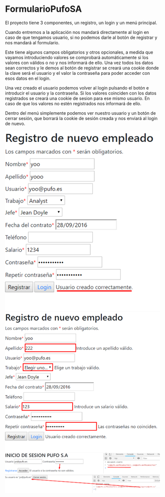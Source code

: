 # FormularioPufoSA

El proyecto tiene 3 componentes, un registro, un login y un menú principal.

Cuando entremos a la aplicación nos mandará directamente al login en caso de que tengamos usuario,
si no podemos darle al botón de registrar y nos mandará al formulario.

Este tiene algunos campos obligatorios y otros opcionales, a medida que vayamos introduciendo valores se comprobará automáticamente si 
los valores con válidos o no y nos informará de ello. Una vez todos los datos sean correctos y le demos al botón de registrar se creará una cookie
donde la clave será el usuario y el valor la contraseña para poder acceder con esos datos en el login.

Una vez creado el usuario podemos volver al login pulsando el botón e introducir el usuario y la contraseña. Si los valores coinciden 
con los datos registrados se creará una cookie de sesion para ese mismo usuario. En caso de que los valores no estén registrados nos informará
de ello.

Dentro del menú simplemente podemos ver nuestro usuario y un botón de cerrar sesión, que borrará la cookie de sesión creada y nos enviará al login
de nuevo.


![Screenshot](readme/registrook.png)
![Screenshot](readme/registronook.png)
![Screenshot](readme/loginmal.png)
![Screenshot](readme/logindone.png)
